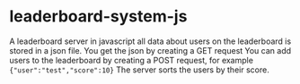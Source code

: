 # leaderboard-system-js
A leaderboard server in javascript
all data about users on the leaderboard is stored in a json file.
You get the json by creating a GET request
You can add users to the leaderboard by creating a POST request, for example `{"user":"test","score":10}`
The server sorts the users by their score.
